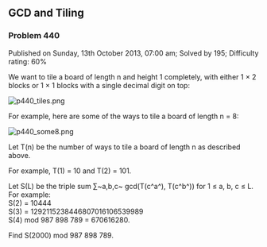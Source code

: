 GCD and Tiling
--------------

### Problem 440

Published on Sunday, 13th October 2013, 07:00 am; Solved by 195;
Difficulty rating: 60%

We want to tile a board of length n and height 1 completely, with either
1 × 2 blocks or 1 × 1 blocks with a single decimal digit on top:

![p440\_tiles.png](project/images/p440_tiles.png)

For example, here are some of the ways to tile a board of length n = 8:

![p440\_some8.png](project/images/p440_some8.png)

Let T(n) be the number of ways to tile a board of length n as described
above.

For example, T(1) = 10 and T(2) = 101.

Let S(L) be the triple sum ∑~a,b,c~ gcd(T(c^a^), T(c^b^)) for 1 ≤ a, b,
c ≤ L.\
 For example:\
 S(2) = 10444\
 S(3) = 1292115238446807016106539989\
 S(4) mod 987 898 789 = 670616280.

Find S(2000) mod 987 898 789.
